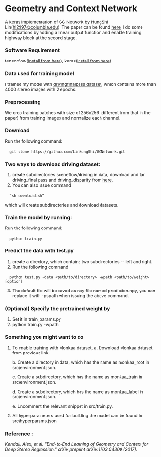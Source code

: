 # Geometry and Context Network
   A keras implementation of GC Network by HungShi Lin(hl2997@columbia.edu). The paper can be found [here](https://arxiv.org/abs/1703.04309).
I do some modifications by adding a linear output function and enable training highway block at the second stage.

### Software Requirement
   tensorflow([install from here](https://www.tensorflow.org/install/)), keras([install from here](https://keras.io/#installation))

### Data used for training model  
   I trained my model with [drivingfinalpass dataset](https://lmb.informatik.uni-freiburg.de/resources/datasets/SceneFlowDatasets.en.html), which contains more than 4000 stereo images with 2 epochs.

### Preprocessing
   We crop training patches with size of 256x256 (different from that in the paper) from training images and normalize each channel.

### Download
   Run the following command:
####   
      git clone https://github.com/LinHungShi/GCNetwork.git
   
### Two ways to download driving dataset:  
  1. create subdirectories sceneflow/driving in data, download and tar driving_final pass and driving_disparity from [here](https://lmb.informatik.uni-freiburg.de/resources/datasets/SceneFlowDatasets.en.html). 
  2. You can also issue command 
####
      “sh download.sh” 
   which will create subdirectories and download datasets.
   
### Train the model by running:
   Run the following command: 
####
      python train.py

### Predict the data with test.py
   1. create a directory, which contains two subdirectories -- left and right. 
   2. Run the following command
####
      python test.py -data <path/to/directory> -wpath <path/to/weight> [option]
   3. The default file will be saved as npy file named prediction.npy, you can replace it with -pspath when issuing the above command.
### (Optional) Specify the pretrained weight by
   1. Set it in train_params.py
   2. python train.py -wpath <path to the pretrained weight>

### Something you might want to do
   1. To enable training with Monkaa dataset, 
      a. Download Monkaa dataset from previous link.
      
      b. Create a directory in data, which has the name as monkaa_root in src/environment.json.
      
      c. Create a subdirectory, which has the name as monkaa_train in src/environment.json.
      
      d. Create a subdirectory, which has the name as monkaa_label in src/environment.json.
      
      e. Uncomment the relevant snippet in src/train.py.
      
   2. All hyperparameters used for building the model can be found in src/hyperparams.json

### Reference :
   *Kendall, Alex, et al. "End-to-End Learning of Geometry and Context for Deep Stereo Regression." arXiv preprint arXiv:1703.04309 (2017).*
